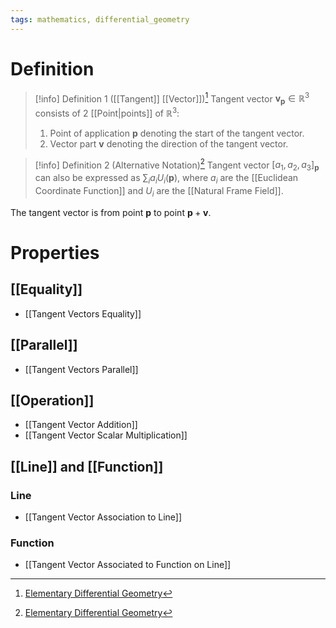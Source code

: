 ```yaml
---
tags: mathematics, differential_geometry
---
```


# Definition

> [!info] Definition 1 ([[Tangent]] [[Vector]])[^1]
> Tangent vector $\mathbf{v}_{\mathbf{p}} \in \mathbb{R}^3$ consists of $2$ [[Point|points]] of $\mathbb{R}^3$:
> 1) Point of application $\mathbf{p}$ denoting the start of the tangent vector.
> 2) Vector part $\mathbf{v}$ denoting the direction of the tangent vector.

> [!info] Definition 2 (Alternative Notation)[^2]
> Tangent vector $[a_1, a_2, a_3]_{\mathbf{p}}$ can also be expressed as $\sum_{i} a_i U_i(\mathbf{p})$, where $a_i$ are the [[Euclidean Coordinate Function]] and $U_i$ are the [[Natural Frame Field]].

The tangent vector is from point $\mathbf{p}$ to point $\mathbf{p} + \mathbf{v}$.

# Properties

## [[Equality]]
- [[Tangent Vectors Equality]]

## [[Parallel]]
- [[Tangent Vectors Parallel]]

## [[Operation]]
- [[Tangent Vector Addition]]
- [[Tangent Vector Scalar Multiplication]]

## [[Line]] and [[Function]]
### Line
- [[Tangent Vector Association to Line]]
### Function
- [[Tangent Vector Associated to Function on Line]]

[^1]: [Elementary Differential Geometry](zotero://open-pdf/library/items/F6CCEWIU?page=21)
[^2]: [Elementary Differential Geometry](zotero://open-pdf/library/items/F6CCEWIU?page=25)